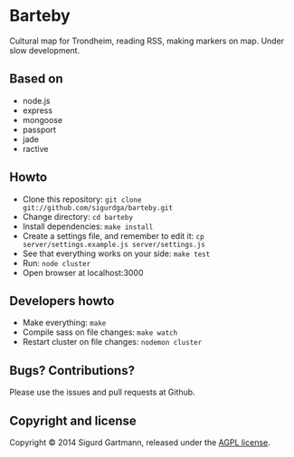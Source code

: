 Barteby
=======

Cultural map for Trondheim, reading RSS, making markers on map. Under slow
development.

Based on
--------

* node.js
* express
* mongoose
* passport
* jade
* ractive

Howto
-----

* Clone this repository: ``git clone git://github.com/sigurdga/barteby.git``
* Change directory: ``cd barteby``
* Install dependencies: ``make install``
* Create a settings file, and remember to edit it: ``cp server/settings.example.js server/settings.js``
* See that everything works on your side: ``make test``
* Run: ``node cluster``
* Open browser at localhost:3000

Developers howto
----------------

* Make everything: ``make``
* Compile sass on file changes: ``make watch``
* Restart cluster on file changes: ``nodemon cluster``

Bugs? Contributions?
--------------------

Please use the issues and pull requests at Github.

Copyright and license
---------------------
Copyright © 2014 Sigurd Gartmann, released under the [AGPL license](https://github.com/sigurdga/barteby/blob/master/LICENSE).
